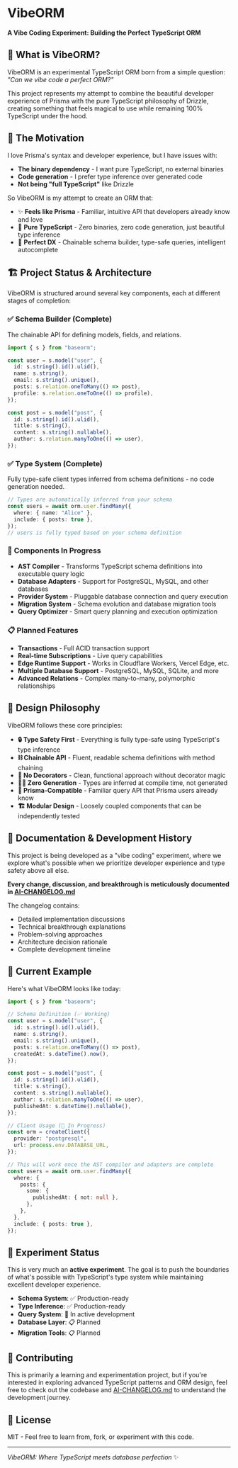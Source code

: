 # VibeORM

**A Vibe Coding Experiment: Building the Perfect TypeScript ORM**

## 🚀 What is VibeORM?

VibeORM is an experimental TypeScript ORM born from a simple question: _"Can we vibe code a perfect ORM?"_

This project represents my attempt to combine the beautiful developer experience of Prisma with the pure TypeScript philosophy of Drizzle, creating something that feels magical to use while remaining 100% TypeScript under the hood.

## 💭 The Motivation

I love Prisma's syntax and developer experience, but I have issues with:

- **The binary dependency** - I want pure TypeScript, no external binaries
- **Code generation** - I prefer type inference over generated code
- **Not being "full TypeScript"** like Drizzle

So VibeORM is my attempt to create an ORM that:

- ✨ **Feels like Prisma** - Familiar, intuitive API that developers already know and love
- 🔧 **Pure TypeScript** - Zero binaries, zero code generation, just beautiful type inference
- 🎯 **Perfect DX** - Chainable schema builder, type-safe queries, intelligent autocomplete

## 🏗️ Project Status & Architecture

VibeORM is structured around several key components, each at different stages of completion:

### ✅ **Schema Builder** (Complete)

The chainable API for defining models, fields, and relations.

```typescript
import { s } from "baseorm";

const user = s.model("user", {
  id: s.string().id().ulid(),
  name: s.string(),
  email: s.string().unique(),
  posts: s.relation.oneToMany(() => post),
  profile: s.relation.oneToOne(() => profile),
});

const post = s.model("post", {
  id: s.string().id().ulid(),
  title: s.string(),
  content: s.string().nullable(),
  author: s.relation.manyToOne(() => user),
});
```

### ✅ **Type System** (Complete)

Fully type-safe client types inferred from schema definitions - no code generation needed.

```typescript
// Types are automatically inferred from your schema
const users = await orm.user.findMany({
  where: { name: "Alice" },
  include: { posts: true },
});
// users is fully typed based on your schema definition
```

### 🚧 **Components In Progress**

- **AST Compiler** - Transforms TypeScript schema definitions into executable query logic
- **Database Adapters** - Support for PostgreSQL, MySQL, and other databases
- **Provider System** - Pluggable database connection and query execution
- **Migration System** - Schema evolution and database migration tools
- **Query Optimizer** - Smart query planning and execution optimization

### 📋 **Planned Features**

- **Transactions** - Full ACID transaction support
- **Real-time Subscriptions** - Live query capabilities
- **Edge Runtime Support** - Works in Cloudflare Workers, Vercel Edge, etc.
- **Multiple Database Support** - PostgreSQL, MySQL, SQLite, and more
- **Advanced Relations** - Complex many-to-many, polymorphic relationships

## 🎯 Design Philosophy

VibeORM follows these core principles:

- **🔒 Type Safety First** - Everything is fully type-safe using TypeScript's type inference
- **⛓️ Chainable API** - Fluent, readable schema definitions with method chaining
- **🚫 No Decorators** - Clean, functional approach without decorator magic
- **🏃‍♂️ Zero Generation** - Types are inferred at compile time, not generated
- **🔗 Prisma-Compatible** - Familiar query API that Prisma users already know
- **🏗️ Modular Design** - Loosely coupled components that can be independently tested

## 📖 Documentation & Development History

This project is being developed as a "vibe coding" experiment, where we explore what's possible when we prioritize developer experience and type safety above all else.

**Every change, discussion, and breakthrough is meticulously documented in [AI-CHANGELOG.md](./AI-CHANGELOG.md)**

The changelog contains:

- Detailed implementation discussions
- Technical breakthrough explanations
- Problem-solving approaches
- Architecture decision rationale
- Complete development timeline

## 🚀 Current Example

Here's what VibeORM looks like today:

```typescript
import { s } from "baseorm";

// Schema Definition (✅ Working)
const user = s.model("user", {
  id: s.string().id().ulid(),
  name: s.string(),
  email: s.string().unique(),
  posts: s.relation.oneToMany(() => post),
  createdAt: s.dateTime().now(),
});

const post = s.model("post", {
  id: s.string().id().ulid(),
  title: s.string(),
  content: s.string().nullable(),
  author: s.relation.manyToOne(() => user),
  publishedAt: s.dateTime().nullable(),
});

// Client Usage (🚧 In Progress)
const orm = createClient({
  provider: "postgresql",
  url: process.env.DATABASE_URL,
});

// This will work once the AST compiler and adapters are complete
const users = await orm.user.findMany({
  where: {
    posts: {
      some: {
        publishedAt: { not: null },
      },
    },
  },
  include: { posts: true },
});
```

## 🧪 Experiment Status

This is very much an **active experiment**. The goal is to push the boundaries of what's possible with TypeScript's type system while maintaining excellent developer experience.

- **Schema System**: ✅ Production-ready
- **Type Inference**: ✅ Production-ready
- **Query System**: 🚧 In active development
- **Database Layer**: 📋 Planned
- **Migration Tools**: 📋 Planned

## 🤝 Contributing

This is primarily a learning and experimentation project, but if you're interested in exploring advanced TypeScript patterns and ORM design, feel free to check out the codebase and [AI-CHANGELOG.md](./AI-CHANGELOG.md) to understand the development journey.

## 📄 License

MIT - Feel free to learn from, fork, or experiment with this code.

---

_VibeORM: Where TypeScript meets database perfection_ ✨
